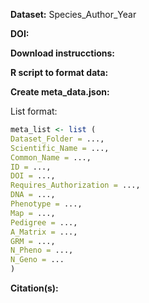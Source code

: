 **Dataset:** Species_Author_Year

**DOI:**

**Download instrucctions:**

**R script to format data:**

**Create meta_data.json:**

List format:
```R
meta_list <- list (
Dataset_Folder = ...,
Scientific_Name = ...,
Common_Name = ...,
ID = ...,
DOI = ...,
Requires_Authorization = ...,
DNA = ...,
Phenotype = ...,
Map = ...,
Pedigree = ...,
A_Matrix = ...,
GRM = ...,
N_Pheno = ...,
N_Geno = ...
)
```


**Citation(s):**
